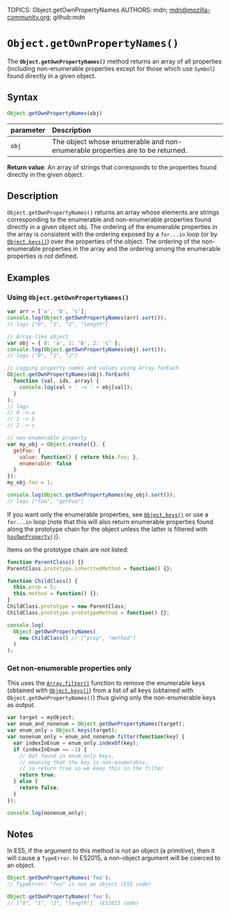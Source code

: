 TOPICS: Object.getOwnPropertyNames
AUTHORS: mdn; mdn@mozilla-community.org; github:mdn

# `Object.getOwnPropertyNames()`

The **`Object.getOwnPropertyNames()`** method returns an array of all properties
(including non-enumerable properties except for those which use `Symbol`) found directly in a given object.

## Syntax

```javascript
Object.getOwnPropertyNames(obj)
```

| parameter | Description |
| :-- | :-- |
| `obj` | The object whose enumerable and non-enumerable properties are to be returned. |

**Return value**: An array of strings that corresponds to the properties found directly in the
given object.

## Description

`Object.getOwnPropertyNames()` returns an array whose elements are strings corresponding to
the enumerable and non-enumerable properties found directly in a given object obj. The ordering of
the enumerable properties in the array is consistent with the ordering exposed by a `for...in` loop
(or by [`Object.keys()`](/en/webfrontend/Object.keys)) over the properties of the object. The
ordering of the non-enumerable properties in the array and the ordering among the enumerable
properties is not defined.

## Examples

### Using `Object.getOwnPropertyNames()`

```javascript
var arr = ['a', 'b', 'c'];
console.log(Object.getOwnPropertyNames(arr).sort());
// logs ["0", "1", "2", "length"]

// Array-like object
var obj = { 0: 'a', 1: 'b', 2: 'c' };
console.log(Object.getOwnPropertyNames(obj).sort());
// logs ["0", "1", "2"]

// Logging property names and values using Array.forEach
Object.getOwnPropertyNames(obj).forEach(
  function (val, idx, array) {
    console.log(val + ' -> ' + obj[val]);
  }
);
// logs
// 0 -> a
// 1 -> b
// 2 -> c

// non-enumerable property
var my_obj = Object.create({}, {
  getFoo: {
    value: function() { return this.foo; },
    enumerable: false
  }
});
my_obj.foo = 1;

console.log(Object.getOwnPropertyNames(my_obj).sort());
// logs ["foo", "getFoo"]
```

If you want only the enumerable properties, see [`Object.keys()`](/en/webfrontend/Object.keys) or
use a `for...in` loop (note that this will also return enumerable properties found along the
prototype chain for the object unless the latter is filtered with [`hasOwnProperty()`](/en/webfrontend/Object.hasOwnProperty)).

Items on the prototype chain are not listed:

```javascript
function ParentClass() {}
ParentClass.prototype.inheritedMethod = function() {};

function ChildClass() {
  this.prop = 5;
  this.method = function() {};
}
ChildClass.prototype = new ParentClass;
ChildClass.prototype.prototypeMethod = function() {};

console.log(
  Object.getOwnPropertyNames(
    new ChildClass() // ["prop", "method"]
  )
);
```

### Get non-enumerable properties only

This uses the [`Array.filter()`](/en/webfrontend/Array.filter) function to remove the enumerable
keys (obtained with [`Object.keys()`](/en/webfrontend/Object.keys)) from a list of all
keys (obtained with `Object.getOwnPropertyNames()`) thus giving only the non-enumerable keys as output.

```javascript
var target = myObject;
var enum_and_nonenum = Object.getOwnPropertyNames(target);
var enum_only = Object.keys(target);
var nonenum_only = enum_and_nonenum.filter(function(key) {
  var indexInEnum = enum_only.indexOf(key);
  if (indexInEnum == -1) {
    // Not found in enum_only keys,
    // meaning that the key is non-enumerable,
    // so return true so we keep this in the filter
    return true;
  } else {
    return false;
  }
});

console.log(nonenum_only);
```

## Notes

In ES5, if the argument to this method is not an object (a primitive), then it will cause a
`TypeError`. In ES2015, a non-object argument will be coerced to an object.

```javascript
Object.getOwnPropertyNames('foo');
// TypeError: "foo" is not an object (ES5 code)

Object.getOwnPropertyNames('foo');
// ["0", "1", "2", "length"]  (ES2015 code)
```
